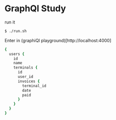 GraphQl Study
===


run it
```bash
$ ./run.sh
```


Enter in (graphiQl playground)[http://localhost:4000]
```ruby
{
  users {
    id
    name
    terminals {
      id
      user_id
      invoices {
        terminal_id
        date
        paid
      }
    }
  }
}
```
